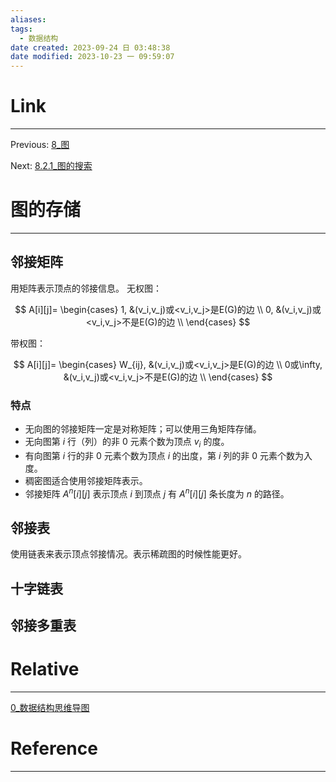 ```yaml
---
aliases:
tags:
  - 数据结构
date created: 2023-09-24 日 03:48:38
date modified: 2023-10-23 一 09:59:07
---
```


# Link

---

Previous: [8\_图](8_图.md)

Next: [8.2.1\_图的搜索](8.2.1_图的搜索.md)

# 图的存储

---

## 邻接矩阵

用矩阵表示顶点的邻接信息。
无权图：

$$
A[i][j]=
\begin{cases}
1, &(v_i,v_j)或<v_i,v_j>是E(G)的边 \\
0, &(v_i,v_j)或<v_i,v_j>不是E(G)的边 \\
\end{cases}
$$

带权图：

$$
A[i][j]=
\begin{cases}
W_{ij}, &(v_i,v_j)或<v_i,v_j>是E(G)的边 \\
0或\infty, &(v_i,v_j)或<v_i,v_j>不是E(G)的边 \\
\end{cases}
$$

### 特点

- 无向图的邻接矩阵一定是对称矩阵；可以使用三角矩阵存储。
- 无向图第 $i$ 行（列）的非 0 元素个数为顶点 $v_i$ 的度。
- 有向图第 $i$ 行的非 0 元素个数为顶点 $i$ 的出度，第 $i$ 列的非 0 元素个数为入度。
- 稠密图适合使用邻接矩阵表示。
- 邻接矩阵 $A^n[i][j]$ 表示顶点 $i$ 到顶点 $j$ 有 $A^n[i][j]$ 条长度为 $n$ 的路径。

## 邻接表

使用链表来表示顶点邻接情况。表示稀疏图的时候性能更好。

## 十字链表

## 邻接多重表

# Relative

---

[0\_数据结构思维导图](0_数据结构思维导图.md)

# Reference

---
